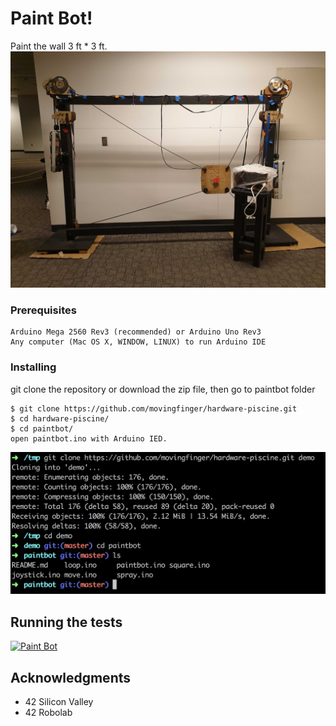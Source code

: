 # Paint Bot!
  Paint the wall 3 ft * 3 ft.
![Paint Bot Image](https://github.com/movingfinger/hardware-piscine/blob/master/images/paintbot.png)

### Prerequisites

```
Arduino Mega 2560 Rev3 (recommended) or Arduino Uno Rev3
Any computer (Mac OS X, WINDOW, LINUX) to run Arduino IDE
```

### Installing

git clone the repository or download the zip file, then go to paintbot folder

```
$ git clone https://github.com/movingfinger/hardware-piscine.git
$ cd hardware-piscine/
$ cd paintbot/
open paintbot.ino with Arduino IED.
```

![installing images](https://github.com/movingfinger/hardware-piscine/blob/master/images/install.png)

## Running the tests

[![Paint Bot](http://img.youtube.com/vi/X723J_k0E64/0.jpg)](http://www.youtube.com/watch?v=X723J_k0E64 "Paint Bot")

## Acknowledgments

* 42 Silicon Valley
* 42 Robolab

